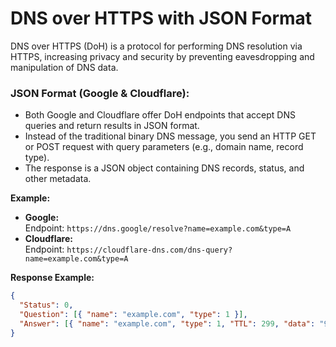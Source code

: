 # DNS over HTTPS with JSON Format

DNS over HTTPS (DoH) is a protocol for performing DNS resolution via HTTPS, increasing privacy and security by preventing eavesdropping and manipulation of DNS data.

### JSON Format (Google & Cloudflare):
- Both Google and Cloudflare offer DoH endpoints that accept DNS queries and return results in JSON format.
- Instead of the traditional binary DNS message, you send an HTTP GET or POST request with query parameters (e.g., domain name, record type).
- The response is a JSON object containing DNS records, status, and other metadata.

**Example:**
- **Google:**  
  Endpoint: `https://dns.google/resolve?name=example.com&type=A`
- **Cloudflare:**  
  Endpoint: `https://cloudflare-dns.com/dns-query?name=example.com&type=A`

**Response Example:**
```json
{
  "Status": 0,
  "Question": [{ "name": "example.com", "type": 1 }],
  "Answer": [{ "name": "example.com", "type": 1, "TTL": 299, "data": "93.184.216.34" }]
}
```

